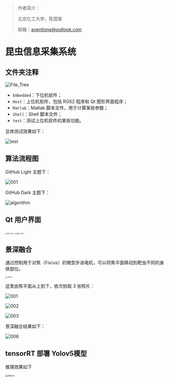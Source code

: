> 作者简介：
>
> 北京化工大学，陈国昊
>
> 邮箱：aventlone@outlook.com

# 昆虫信息采集系统

## 文件夹注释

<img src="README.assets/File_Tree.svg" alt="File_Tree"  />

- `Embedded`：下位机软件；
- `Host`：上位机软件，包括 ROS2 程序和 Qt 图形界面程序；
- `Matlab`：Matlab 脚本文件，用于计算某些参数；
- `Shell`：Shell 脚本文件；
- `test`：测试上位机软件的某些功能。

总体测试效果如下：

![test](README.assets/test.gif)



## 算法流程图

GitHub Light 主题下：

<img src="README.assets/001.svg" alt="001"  />

GitHub Dark 主题下：

![algorithm](README.assets/algorithm.svg)



## Qt 用户界面



<img src="README.assets/IMG_3454.PNG" alt="IMG_3454" style="zoom: 33%;" />

<img src="README.assets/IMG_3455.PNG" alt="IMG_3455" style="zoom:33%;" />

## 景深融合

通过控制用于对焦（Focus）的微型步进电机，可以将焦平面移动到靶虫不同的身体部位。

<img src="README.assets/camera.jpeg" alt="camera" style="zoom: 33%;" />

这里由焦平面从上到下，依次拍取 3 张照片：

![001](README.assets/001.jpg)

![002](README.assets/002.jpg)

![003](README.assets/003.jpg)

景深融合结果如下：

![006](README.assets/006.jpg)



## tensorRT 部署 Yolov5模型

推理效果如下

<img src="README.assets/detect.png" alt="detect" style="zoom:50%;" />





